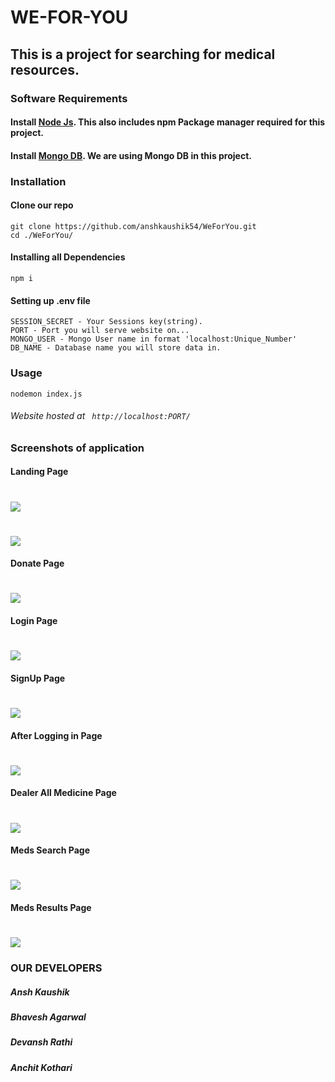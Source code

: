 # WE-FOR-YOU

## This is a project for searching for medical resources.

### Software Requirements 
#### Install [Node Js](https://nodejs.org/en/download/). This also includes npm Package manager required for this project.
#### Install [Mongo DB](https://docs.mongodb.com/manual/tutorial/install-mongodb-on-windows/). We are using Mongo DB in this project.

### Installation
#### Clone our repo

```
git clone https://github.com/anshkaushik54/WeForYou.git
cd ./WeForYou/
```
#### Installing all Dependencies
`
npm i
`
#### Setting up .env file

```
SESSION_SECRET - Your Sessions key(string).
PORT - Port you will serve website on...
MONGO_USER - Mongo User name in format 'localhost:Unique_Number'
DB_NAME - Database name you will store data in.
```
### Usage
` nodemon index.js `
###### Website hosted at ` http://localhost:PORT/` 

### Screenshots of application
#### Landing Page
# ![](./ss/landingPage.png)
# ![](./ss/landingPage2.png)
#### Donate Page
# ![](./ss/donatePage.png)
#### Login Page
# ![](./ss/loginPage.png)
#### SignUp Page
# ![](./ss/signUpPage.png)
#### After Logging in Page
# ![](./ss/afterLoggingIn.png)
#### Dealer All Medicine Page
# ![](./ss/medAddPage.png)
#### Meds Search Page
# ![](./ss/MedsSearchPage.png)
#### Meds Results Page
# ![](./ss/MedsResultsPage.png)

### OUR DEVELOPERS

##### Ansh Kaushik
##### Bhavesh Agarwal
##### Devansh Rathi
##### Anchit Kothari


